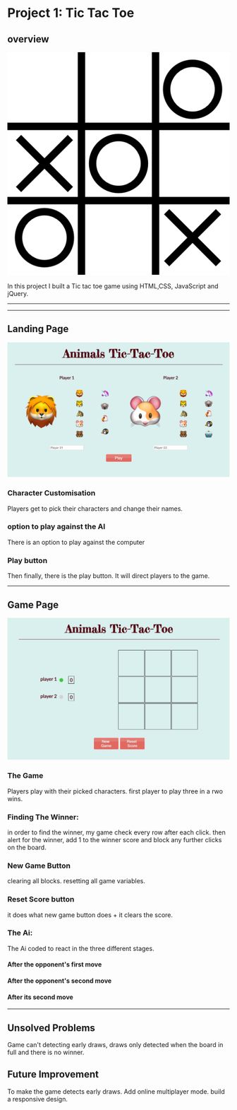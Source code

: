 # Project 1: Tic Tac Toe
## overview 



![alt text](Images/tic-tac-toe.png "Tic-Tac-Toe")

In this project I built a Tic tac toe game using HTML,CSS, JavaScript and jQuery. 


***
***



## Landing Page

![alt text](Images/landingpage.jpg "Tic-Tac-Toe")

### Character Customisation 
Players get to pick their characters and change their names.

### option to play against the AI
There is an option to play against the computer 

### Play button 
Then finally, there is the play button. It will direct players to the game. 

***

## Game Page 

![alt text](Images/game.jpg "Tic-Tac-Toe")

### The Game
Players play with their picked characters. first player to play three in a rwo wins.

### Finding The Winner:
in order to find the winner, my game check every row after each click. then alert for the winner, add 1 to the winner score and block any further clicks on the board.

### New Game Button
clearing all blocks. resetting all game variables.

### Reset Score button
it does what new game button does + it clears the score.

### The Ai:
The Ai coded to react in the three different stages.
#### After the opponent's first move
#### After the opponent's second move
#### After its second move

***

## Unsolved Problems 
Game can't detecting early draws, draws only detected when the board in full and there is no winner.


## Future Improvement 
To make the game detects early draws.
Add online multiplayer mode.
build a responsive design.



